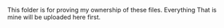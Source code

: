 This folder is for proving my ownership of these files.
Everything That is mine will be uploaded here first.
